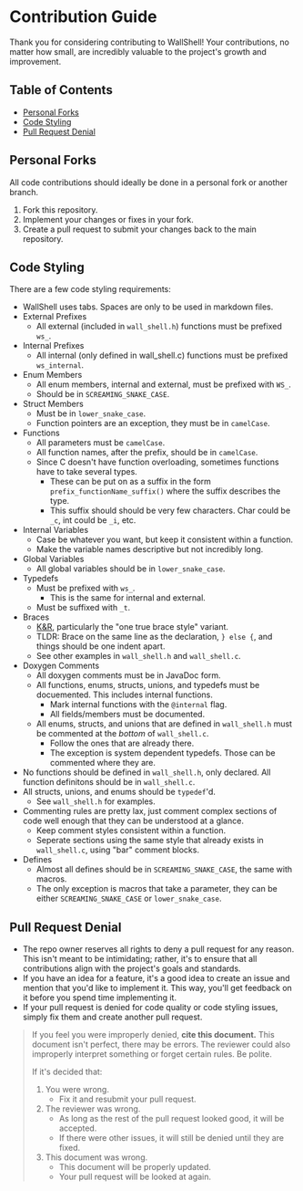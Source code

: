 # Contribution Guide

Thank you for considering contributing to WallShell! Your contributions, no matter how small, are incredibly valuable to the project's growth and improvement.

## Table of Contents

- [Personal Forks](#personal-forks)
- [Code Styling](#code-styling)
- [Pull Request Denial](#pull-request-denial)

## Personal Forks

All code contributions should ideally be done in a personal fork or another branch.

1. Fork this repository.
2. Implement your changes or fixes in your fork.
3. Create a pull request to submit your changes back to the main repository.

## Code Styling

There are a few code styling requirements:

- WallShell uses tabs. Spaces are only to be used in markdown files.
- External Prefixes
  - All external (included in `wall_shell.h`) functions must be prefixed `ws_`.
- Internal Prefixes
  - All internal (only defined in wall_shell.c) functions must be prefixed `ws_internal`.
- Enum Members
  - All enum members, internal and external, must be prefixed with `WS_`.
  - Should be in `SCREAMING_SNAKE_CASE`.
- Struct Members
  - Must be in `lower_snake_case`.
  - Function pointers are an exception, they must be in `camelCase`.
- Functions
  - All parameters must be `camelCase`.
  - All function names, after the prefix, should be in `camelCase`.
  - Since C doesn't have function overloading, sometimes functions have to take several types.
    - These can be put on as a suffix in the form `prefix_functionName_suffix()` where the suffix describes the type.
    - This suffix should should be very few characters. Char could be `_c`, int could be `_i`, etc.
- Internal Variables
  - Case be whatever you want, but keep it consistent within a function.
  - Make the variable names descriptive but not incredibly long.
- Global Variables
  - All global variables should be in `lower_snake_case`.
- Typedefs
  - Must be prefixed with `ws_`.
    - This is the same for internal and external.
  - Must be suffixed with `_t`.
- Braces
  - [K&R](https://en.wikipedia.org/wiki/Indentation_style#One_True_Brace), particularly the "one true brace style" variant.
  - TLDR: Brace on the same line as the declaration, `} else {`, and things should be one indent apart.
  - See other examples in `wall_shell.h` and `wall_shell.c`.
- Doxygen Comments
  - All doxygen comments must be in JavaDoc form.
  - All functions, enums, structs, unions, and typedefs must be docuemented. This includes internal functions.
    - Mark internal functions with the `@internal` flag.
    - All fields/members must be documented.
  - All enums, structs, and unions that are defined in `wall_shell.h` must be commented at the *bottom* of `wall_shell.c`.
    - Follow the ones that are already there.
    - The exception is system dependent typedefs. Those can be commented where they are.
- No functions should be defined in `wall_shell.h`, only declared. All function definitons should be in `wall_shell.c`.
- All structs, unions, and enums should be `typedef`'d.
  - See `wall_shell.h` for examples.
- Commenting rules are pretty lax, just comment complex sections of code well enough that they can be understood at a glance.
  - Keep comment styles consistent within a function.
  - Seperate sections using the same style that already exists in `wall_shell.c`, using "bar" comment blocks.
- Defines
  - Almost all defines should be in `SCREAMING_SNAKE_CASE`, the same with macros.
  - The only exception is macros that take a parameter, they can be either `SCREAMING_SNAKE_CASE` or `lower_snake_case`.

## Pull Request Denial

- The repo owner reserves all rights to deny a pull request for any reason. This isn't meant to be intimidating; rather, it's to ensure that all contributions align with the project's goals and standards.
- If you have an idea for a feature, it's a good idea to create an issue and mention that you'd like to implement it. This way, you'll get feedback on it before you spend time implementing it.
- If your pull request is denied for code quality or code styling issues, simply fix them and create another pull request.

> If you feel you were improperly denied, **cite this document.** This document isn't perfect, there may be errors.
> The reviewer could also improperly interpret something or forget certain rules. Be polite.
>
> If it's decided that:
>
> 1. You were wrong.
>     - Fix it and resubmit your pull request.
> 2. The reviewer was wrong.
>     - As long as the rest of the pull request looked good, it will be accepted.
>     - If there were other issues, it will still be denied until they are fixed.
> 3. This document was wrong.
>     - This document will be properly updated.
>     - Your pull request will be looked at again.
